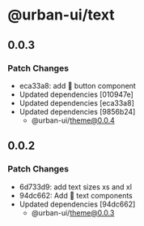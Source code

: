 # @urban-ui/text

## 0.0.3

### Patch Changes

- eca33a8: add :rocket: button component
- Updated dependencies [010947e]
- Updated dependencies [eca33a8]
- Updated dependencies [9856b24]
  - @urban-ui/theme@0.0.4

## 0.0.2

### Patch Changes

- 6d733d9: add text sizes xs and xl
- 94dc662: Add :rocket: text components
- Updated dependencies [94dc662]
  - @urban-ui/theme@0.0.3
